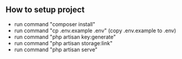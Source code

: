 ## How to setup project
- run command "composer install"
- run command "cp .env.example .env" (copy .env.example to .env)
- run command "php artisan key:generate"
- run command "php artisan storage:link"
- run command "php artisan serve"
